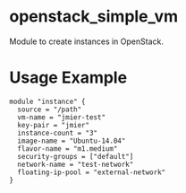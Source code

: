 # openstack_simple_vm

Module to create instances in OpenStack.

# Usage Example

```
module "instance" {
  source = "/path"
  vm-name = "jmier-test"
  key-pair = "jmier"
  instance-count = "3"
  image-name = "Ubuntu-14.04"
  flavor-name = "m1.medium"
  security-groups = ["default"]
  network-name = "test-network"
  floating-ip-pool = "external-network"
}
```
